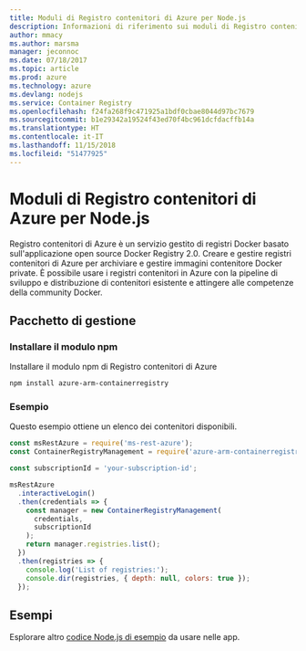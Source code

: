 ```yaml
---
title: Moduli di Registro contenitori di Azure per Node.js
description: Informazioni di riferimento sui moduli di Registro contenitori di Azure per Node.js
author: mmacy
ms.author: marsma
manager: jeconnoc
ms.date: 07/18/2017
ms.topic: article
ms.prod: azure
ms.technology: azure
ms.devlang: nodejs
ms.service: Container Registry
ms.openlocfilehash: f24fa268f9c471925a1bdf0cbae8044d97bc7679
ms.sourcegitcommit: b1e29342a19524f43ed70f4bc961dcfdacffb14a
ms.translationtype: HT
ms.contentlocale: it-IT
ms.lasthandoff: 11/15/2018
ms.locfileid: "51477925"
---
```

# <a name="azure-container-registry-modules-for-nodejs"></a>Moduli di Registro contenitori di Azure per Node.js

Registro contenitori di Azure è un servizio gestito di registri Docker basato sull'applicazione open source Docker Registry 2.0. Creare e gestire registri contenitori di Azure per archiviare e gestire immagini contenitore Docker private. È possibile usare i registri contenitori in Azure con la pipeline di sviluppo e distribuzione di contenitori esistente e attingere alle competenze della community Docker.

## <a name="management-package"></a>Pacchetto di gestione

### <a name="install-the-npm-module"></a>Installare il modulo npm

Installare il modulo npm di Registro contenitori di Azure

```bash
npm install azure-arm-containerregistry
```

### <a name="example"></a>Esempio

Questo esempio ottiene un elenco dei contenitori disponibili.

```javascript
const msRestAzure = require('ms-rest-azure');
const ContainerRegistryManagement = require('azure-arm-containerregistry');

const subscriptionId = 'your-subscription-id';

msRestAzure
  .interactiveLogin()
  .then(credentials => {
    const manager = new ContainerRegistryManagement(
      credentials,
      subscriptionId
    );
    return manager.registries.list();
  })
  .then(registries => {
    console.log('List of registries:');
    console.dir(registries, { depth: null, colors: true });
  });
```

## <a name="samples"></a>Esempi

Esplorare altro [codice Node.js di esempio](https://azure.microsoft.com/resources/samples/?platform=nodejs) da usare nelle app.
